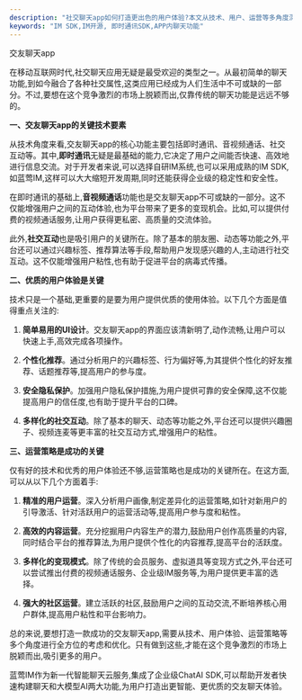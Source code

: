 ```yaml
---
description: "社交聊天app如何打造更出色的用户体验?本文从技术、用户、运营等多角度深入探讨了交友聊天app的关键要素,为开发者提供全面的指引。"
keywords: "IM SDK,IM开源, 即时通讯SDK,APP内聊天功能"
---
```

交友聊天app

在移动互联网时代,社交聊天应用无疑是最受欢迎的类型之一。从最初简单的聊天功能,到如今融合了各种社交属性,这类应用已经成为人们生活中不可或缺的一部分。不过,要想在这个竞争激烈的市场上脱颖而出,仅靠传统的聊天功能是远远不够的。

**一、交友聊天app的关键技术要素**

从技术角度来看,交友聊天app的核心功能主要包括即时通讯、音视频通话、社交互动等。其中,**即时通讯**无疑是最基础的能力,它决定了用户之间能否快速、高效地进行信息交流。对于开发者来说,可以选择自研IM系统,也可以采用成熟的IM SDK,如蓝莺IM,这样可以大大缩短开发周期,同时还能获得企业级的稳定性和安全性。

在即时通讯的基础上,**音视频通话**功能也是交友聊天app不可或缺的一部分。这不仅能增强用户之间的互动体验,也为平台带来了更多的变现机会。比如,可以提供付费的视频通话服务,让用户获得更私密、高质量的交流体验。

此外,**社交互动**也是吸引用户的关键所在。除了基本的朋友圈、动态等功能之外,平台还可以通过兴趣标签、推荐算法等手段,帮助用户发现感兴趣的人,主动进行社交互动。这不仅能增强用户粘性,也有助于促进平台的病毒式传播。

**二、优质的用户体验是关键**

技术只是一个基础,更重要的是要为用户提供优质的使用体验。以下几个方面是值得重点关注的:

1. **简单易用的UI设计**。交友聊天app的界面应该清新明了,动作流畅,让用户可以快速上手,高效完成各项操作。

2. **个性化推荐**。通过分析用户的兴趣标签、行为偏好等,为其提供个性化的好友推荐、话题推荐等,提高用户的参与度。

3. **安全隐私保护**。加强用户隐私保护措施,为用户提供可靠的安全保障,这不仅能提高用户的信任度,也有助于提升平台的口碑。

4. **多样化的社交互动**。除了基本的聊天、动态等功能之外,平台还可以提供兴趣圈子、视频连麦等更丰富的社交互动方式,增强用户的粘性。

**三、运营策略是成功的关键**

仅有好的技术和优秀的用户体验还不够,运营策略也是成功的关键所在。在这方面,可以从以下几个方面着手:

1. **精准的用户运营**。深入分析用户画像,制定差异化的运营策略,如针对新用户的引导激活、针对活跃用户的运营活动等,提高用户参与度和粘性。

2. **高效的内容运营**。充分挖掘用户内容生产的潜力,鼓励用户创作高质量的内容,同时结合平台的推荐算法,为用户提供个性化的内容推荐,提高平台的活跃度。

3. **多样化的变现模式**。除了传统的会员服务、虚拟道具等变现方式之外,平台还可以尝试推出付费的视频通话服务、企业级IM服务等,为用户提供更丰富的选择。

4. **强大的社区运营**。建立活跃的社区,鼓励用户之间的互动交流,不断培养核心用户群体,提高用户粘性和平台影响力。

总的来说,要想打造一款成功的交友聊天app,需要从技术、用户体验、运营策略等多个角度进行全方位的考虑和优化。只有做到这些,才能在这个竞争激烈的市场上脱颖而出,吸引更多的用户。

蓝莺IM作为新一代智能聊天云服务,集成了企业级ChatAI SDK,可以帮助开发者快速构建聊天和大模型AI两大功能,为用户打造出更智能、更优质的交友聊天体验。

